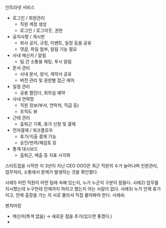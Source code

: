 인트라넷 서비스
- 로그인 / 회원관리
	- 직원 계정 생성
	- 로그인 / 로그아웃, 권한
- 공지사항 / 게시판
	- 회사 공지, 규정, 이벤트, 일정 등을 공유
	- 댓글, 파일 첨부, 알림 기능 필요
- 사내 메신저 / 알림
	- 팀 간 소통용 채팅, 푸시 알림
- 문서 관리
	- 사내 문서, 양식, 계약서 공유
	- 버전 관리 및 권한별 접근 제어
- 일정 관리
	- 공용 캘린더, 회의실 예약
- 사내 연락망
	- 직원 정보(부서, 연락처, 직급 등)
	- 조직도 뷰
- 근태 관리
	- 출퇴근 기록, 휴가 신청 및 결재
- 전자결재 / 워크플로우
	- 휴가/지출 결재 기능
	- 승인/반려/재검토 등
- 통계 대시보드
	- 출퇴근, 매출 등 지표 시각화



스타트업을 시작한 지 3년이 지난 CEO OOO은 최근 직원의 수가 늘어나며 인원관리, 업무처리, 소통에서 문제가 발생하는 것을 확인했다.


사례1) 어떤 직원이 어떤 팀에 속해 있는지, 누가 누군지 구분이 힘들다.
사례2) 업무를 지시했는데 누구한테 언제까지 하라고 했는지 아는 사람이 없다.
사례3) 누가 언제 휴가이고, 언제 출장을 가는 지 서로 몰라서 직접 물어봐야 한다.
사례4) 

벤치마킹
- 메신저(특색 없음) → 새로운 점을 추가(있으면 좋겠다.)
- 